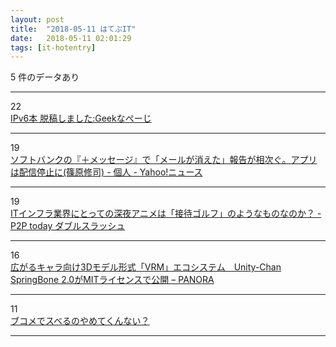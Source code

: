 ```yaml
---
layout: post
title:  "2018-05-11 はてぶIT"
date:   2018-05-11 02:01:29
tags: [it-hotentry]
---
```

5 件のデータあり

<hr><div class="row">
<div class="col-1"><span class="badge badge-pill badge-success h2">22</span></div>
<div class="col-11"><a href='http://www.geekpage.jp/blog/?id=2018-5-10-1' target='_blank'>IPv6本 脱稿しました:Geekなぺーじ</a></div>
</div>
<hr>
<div class="row">
<div class="col-1"><span class="badge badge-pill badge-success h2">19</span></div>
<div class="col-11"><a href='https://news.yahoo.co.jp/byline/shinoharashuji/20180510-00085065/' target='_blank'>ソフトバンクの『＋メッセージ』で「メールが消えた」報告が相次ぐ。アプリは配信停止に(篠原修司) - 個人 - Yahoo!ニュース</a></div>
</div>
<hr>
<div class="row">
<div class="col-1"><span class="badge badge-pill badge-success h2">19</span></div>
<div class="col-11"><a href='https://wslash.com/?p=4654' target='_blank'>ITインフラ業界にとっての深夜アニメは「接待ゴルフ」のようなものなのか？ - P2P today ダブルスラッシュ</a></div>
</div>
<hr>
<div class="row">
<div class="col-1"><span class="badge badge-pill badge-success h2">16</span></div>
<div class="col-11"><a href='http://panora.tokyo/61196/' target='_blank'>広がるキャラ向け3Dモデル形式「VRM」エコシステム　Unity-Chan SpringBone 2.0がMITライセンスで公開 – PANORA</a></div>
</div>
<hr>
<div class="row">
<div class="col-1"><span class="badge badge-pill badge-success h2">11</span></div>
<div class="col-11"><a href='https://anond.hatelabo.jp/20180508141711' target='_blank'>ブコメでスベるのやめてくんない？</a></div>
</div>
<hr>
